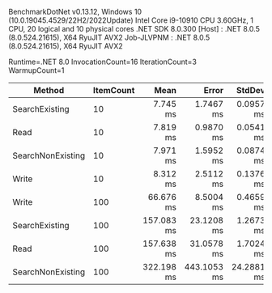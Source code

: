 
BenchmarkDotNet v0.13.12, Windows 10 (10.0.19045.4529/22H2/2022Update)
Intel Core i9-10910 CPU 3.60GHz, 1 CPU, 20 logical and 10 physical cores
.NET SDK 8.0.300
  [Host]     : .NET 8.0.5 (8.0.524.21615), X64 RyuJIT AVX2
  Job-JLVPNM : .NET 8.0.5 (8.0.524.21615), X64 RyuJIT AVX2

Runtime=.NET 8.0  InvocationCount=16  IterationCount=3  
WarmupCount=1  

 Method            | ItemCount | Mean       | Error       | StdDev     |
------------------ |---------- |-----------:|------------:|-----------:|
 SearchExisting    | 10        |   7.745 ms |   1.7467 ms |  0.0957 ms |
 Read              | 10        |   7.819 ms |   0.9870 ms |  0.0541 ms |
 SearchNonExisting | 10        |   7.971 ms |   1.5952 ms |  0.0874 ms |
 Write             | 10        |   8.312 ms |   2.5112 ms |  0.1376 ms |
 Write             | 100       |  66.676 ms |   8.5004 ms |  0.4659 ms |
 SearchExisting    | 100       | 157.083 ms |  23.1208 ms |  1.2673 ms |
 Read              | 100       | 157.638 ms |  31.0578 ms |  1.7024 ms |
 SearchNonExisting | 100       | 322.198 ms | 443.1053 ms | 24.2881 ms |

